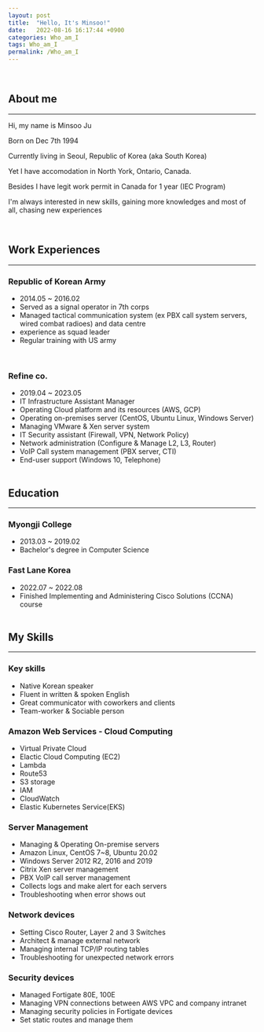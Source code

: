 ```yaml
---
layout: post
title:  "Hello, It's Minsoo!"
date:   2022-08-16 16:17:44 +0900
categories: Who_am_I
tags: Who_am_I
permalink: /Who_am_I
---
```

<Br>

## **About me**
--- 
Hi, my name is Minsoo Ju

Born on Dec 7th 1994

Currently living in Seoul, Republic of Korea (aka South Korea)

Yet I have accomodation in North York, Ontario, Canada.

Besides I have legit work permit in Canada for 1 year (IEC Program)

I'm always interested in new skills, gaining more knowledges and most of all, chasing new experiences


<br>

## **Work Experiences**

---

### **Republic of Korean Army**
   
- 2014.05 ~ 2016.02
- Served as a signal operator in 7th corps
- Managed tactical communication system (ex PBX call system servers, wired combat radioes) and data centre
- experience as squad leader
- Regular training with US army
<br> 

### **Refine co.**

- 2019.04 ~ 2023.05
- IT Infrastructure Assistant Manager
- Operating Cloud platform and its resources (AWS, GCP)
- Operating on-premises server (CentOS, Ubuntu Linux, Windows Server)
- Managing VMware & Xen server system 
- IT Security assistant (Firewall, VPN, Network Policy)
- Network administration (Configure & Manage L2, L3, Router)
- VoIP Call system management (PBX server, CTI)
- End-user support (Windows 10, Telephone)
<br><br>

## **Education**

---
### **Myongji College** 
- 2013.03 ~ 2019.02
- Bachelor's degree in Computer Science


### **Fast Lane Korea**
- 2022.07 ~ 2022.08
- Finished Implementing and Administering Cisco Solutions (CCNA) course 
<br><br>

## **My Skills**
---

### **Key skills** ###

- Native Korean speaker
- Fluent in written & spoken English 
- Great communicator with coworkers and clients
- Team-worker & Sociable person
### **Amazon Web Services - Cloud Computing**

- Virtual Private Cloud
- Elactic Cloud Computing (EC2)
- Lambda
- Route53
- S3 storage
- IAM
- CloudWatch
- Elastic Kubernetes Service(EKS)

### **Server Management**

- Managing & Operating On-premise servers
- Amazon Linux, CentOS 7~8, Ubuntu 20.02
- Windows Server 2012 R2, 2016 and 2019
- Citrix Xen server management
- PBX VoIP call server management
- Collects logs and make alert for each servers
- Troubleshooting when error shows out

### **Network devices**

- Setting Cisco Router, Layer 2 and 3 Switches
- Architect & manage external network 
- Managing internal TCP/IP routing tables
- Troubleshooting for unexpected network errors 

### **Security devices**

- Managed Fortigate 80E, 100E
- Managing VPN connections between AWS VPC and company intranet
- Managing security policies in Fortigate devices
- Set static routes and manage them
